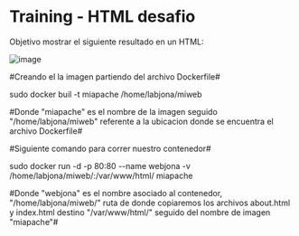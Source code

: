 # Training - HTML desafio

Objetivo mostrar el siguiente resultado en un HTML:

![image](https://user-images.githubusercontent.com/84411324/119030242-9f500380-b977-11eb-885c-d218db192965.png)

#Creando el la imagen partiendo del archivo Dockerfile#

sudo docker buil -t miapache /home/labjona/miweb

#Donde "miapache" es el nombre de la imagen seguido "/home/labjona/miweb" referente a la ubicacion donde se encuentra el archivo Dockerfile#

#Siguiente comando para correr nuestro contenedor# 

sudo docker run -d -p 80:80 --name webjona -v /home/labjona/miweb/:/var/www/html/ miapache

#Donde "webjona" es el nombre asociado al contenedor, "/home/labjona/miweb/" ruta de donde copiaremos los archivos about.html y index.html destino "/var/www/html/" seguido del nombre de imagen "miapache"#
